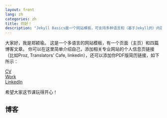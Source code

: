 ```yaml
---
layout: front
lang: zh
categories: zh
title: 你好！
description: "Jekyll Basics是一个网站模板，可支持多种语言和（基于Jekyll的）内容管理系统。"
---
```


大家好，我是郑颖瑜。 这是一个多语言的网站模板，有一个页面（主页）和四篇博客文章。 你可以在这里简单介绍自己，添加相关专业网站的个人信息页链接（比如Proz, Translators' Cafe, linkedin），还可以添加你PDF版简历链接，如下所示：

[CV](https://khofstadter.info/assets/doc/K-Hofstader-CV-general-2019.pdf)   
[Work](https://www.anglia.ac.uk/people/krisztian-hofstadter)   
[LinkedIn](https://www.linkedin.com/in/tedor)

希望大家这节课玩得开心！

## 博客
